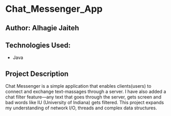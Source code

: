 # Chat_Messenger_App

## Author: Alhagie Jaiteh

## Technologies Used:
 * Java

## Project Description
Chat Messenger is a simple application that enables clients(users) to connect and exchange text-massages through a server. I have also added a chat filter feature—any text that goes through the server, gets screen and bad words like IU (University of Indiana) gets filtered. This project expands my understanding of network I/O, threads and complex data structures. 